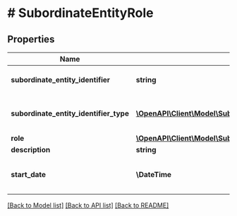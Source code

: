 # # SubordinateEntityRole

## Properties

Name | Type | Description | Notes
------------ | ------------- | ------------- | -------------
**subordinate_entity_identifier** | **string** | Identyfikator podmiotu podrzędnego. | [optional]
**subordinate_entity_identifier_type** | [**\OpenAPI\Client\Model\SubordinateRoleSubordinateEntityIdentifierType**](SubordinateRoleSubordinateEntityIdentifierType.md) | Typ identyfikatora podmiotu podrzędnego. | [optional]
**role** | [**\OpenAPI\Client\Model\SubordinateEntityRoleType**](SubordinateEntityRoleType.md) | Powiązanie. | [optional]
**description** | **string** | Opis. | [optional]
**start_date** | **\DateTime** | Data rozpoczęcia obowiązywania powiązania. | [optional]

[[Back to Model list]](../../README.md#models) [[Back to API list]](../../README.md#endpoints) [[Back to README]](../../README.md)
